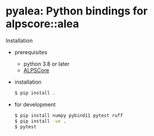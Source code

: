 # pyalea: Python bindings for alpscore::alea

Installation

* prerequisites
  * python 3.8 or later
  * [ALPSCore](https://github.com/ALPSCore/ALPSCore)

* installation
  ```bash
  $ pip install .
  ```

* for development
  ```bash
  $ pip install numpy pybind11 pytest ruff
  $ pip install -ve .
  $ pytest
  ```
